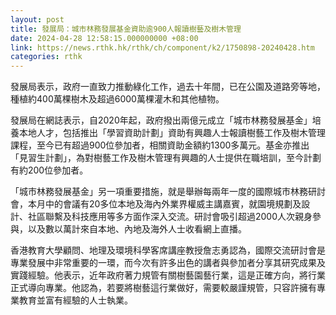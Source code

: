```yaml
---
layout: post
title: 發展局：城市林務發展基金資助逾900人報讀樹藝及樹木管理
date: 2024-04-28 12:58:15.000000000 +08:00
link: https://news.rthk.hk/rthk/ch/component/k2/1750898-20240428.htm
categories: rthk
---
```


發展局表示，政府一直致力推動綠化工作，過去十年間，已在公園及道路旁等地，種植約400萬棵樹木及超過6000萬棵灌木和其他植物。

發展局在網誌表示，自2020年起，政府撥出兩億元成立「城市林務發展基金」培養本地人才，包括推出「學習資助計劃」資助有興趣人士報讀樹藝工作及樹木管理課程，至今已有超過900位參加者，相關資助金額約1300多萬元。基金亦推出「見習生計劃」，為對樹藝工作及樹木管理有興趣的人士提供在職培訓，至今計劃有約200位參加者。

「城市林務發展基金」另一項重要措施，就是舉辦每兩年一度的國際城市林務研討會，本月中的會議有20多位本地及海內外業界權威主講嘉賓，就園境規劃及設計、社區聯繫及科技應用等多方面作深入交流。研討會吸引超過2000人次親身參與，以及數以萬計來自本地、內地及海外人士收看網上直播。

香港教育大學顧問、地理及環境科學客席講座教授詹志勇認為，國際交流研討會是專業發展中非常重要的一環，而今次有許多出色的講者與參加者分享其研究成果及實踐經驗。他表示，近年政府著力規管有關樹藝園藝行業，這是正確方向，將行業正式導向專業。他認為，若要將樹藝這行業做好，需要較嚴謹規管，只容許擁有專業教育並富有經驗的人士執業。

